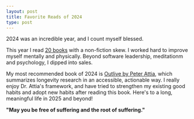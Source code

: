 ```yaml
---
layout: post
title: Favorite Reads of 2024
type: post
---
```


2024 was an incredible year, and I count myself blessed.

This year I read [20 books](https://www.goodreads.com/user/year_in_books/2024/48474315) with a non-fiction skew. I worked hard to improve myself mentally and physically. Beyond software leadership, meditationm and psychology, I dipped into sales.

My most recommended book of 2024 is [Outlive by Peter Attia](https://amzn.to/4gXCC17), which summarizes longevity research in an accessible, actionable way. I really enjoy Dr. Attia's framework, and have tried to strengthen my existing good habits and adopt new habits after reading this book. Here's to a long, meaningful life in 2025 and beyond!

__"May you be free of suffering and the root of suffering."__

